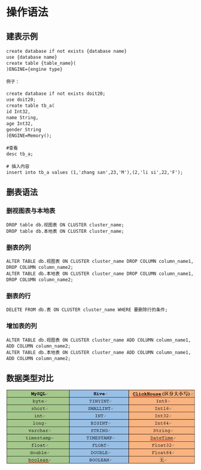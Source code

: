 # 操作语法

## 建表示例

	create database if not exists {database name}
	use {database name}
	create table {table_name}(
	)ENGINE={engine type}
	
	例子：
	
	create database if not exists doit20;
	use doit20;
	create table tb_a(
	id Int32,
	name String,
	age Int32,
	gender String
	)ENGINE=Memory();
	
	#查看
	desc tb_a;
	
	# 插入内容
	insert into tb_a values (1,'zhang san',23,'M'),(2,'li si',22,'F');
	
	

## 删表语法

### 删视图表与本地表

	DROP table db.视图表 ON CLUSTER cluster_name;
	DROP table db.本地表 ON CLUSTER cluster_name;
	
### 删表的列

	ALTER TABLE db.视图表 ON CLUSTER cluster_name DROP COLUMN column_name1, DROP COLUMN column_name2;
	ALTER TABLE db.本地表 ON CLUSTER cluster_name DROP COLUMN column_name1, DROP COLUMN column_name2;

### 删表的行

	DELETE FROM db.表 ON CLUSTER cluster_name WHERE 要删除行的条件;

### 增加表的列

	ALTER TABLE db.视图表 ON CLUSTER cluster_name ADD COLUMN column_name1, ADD COLUMN column_name2;
	ALTER TABLE db.本地表 ON CLUSTER cluster_name ADD COLUMN column_name1, ADD COLUMN column_name2;
	
	
## 数据类型对比

![](Images/1.png)

